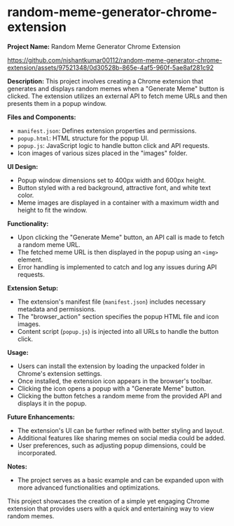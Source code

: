 # random-meme-generator-chrome-extension

**Project Name:** Random Meme Generator Chrome Extension

https://github.com/nishantkumar00112/random-meme-generator-chrome-extension/assets/97521348/0d30528b-865e-4af5-960f-5ae8af281c92

**Description:** This project involves creating a Chrome extension that generates and displays random memes when a "Generate Meme" button is clicked. The extension utilizes an external API to fetch meme URLs and then presents them in a popup window.

**Files and Components:**
  - `manifest.json`: Defines extension properties and permissions.
  - `popup.html`: HTML structure for the popup UI.
  - `popup.js`: JavaScript logic to handle button click and API requests.
  - Icon images of various sizes placed in the "images" folder.
  
**UI Design:**
  - Popup window dimensions set to 400px width and 600px height.
  - Button styled with a red background, attractive font, and white text color.
  - Meme images are displayed in a container with a maximum width and height to fit the window.

**Functionality:**
  - Upon clicking the "Generate Meme" button, an API call is made to fetch a random meme URL.
  - The fetched meme URL is then displayed in the popup using an `<img>` element.
  - Error handling is implemented to catch and log any issues during API requests.

**Extension Setup:**
  - The extension's manifest file (`manifest.json`) includes necessary metadata and permissions.
  - The "browser_action" section specifies the popup HTML file and icon images.
  - Content script (`popup.js`) is injected into all URLs to handle the button click.

**Usage:**
  - Users can install the extension by loading the unpacked folder in Chrome's extension settings.
  - Once installed, the extension icon appears in the browser's toolbar.
  - Clicking the icon opens a popup with a "Generate Meme" button.
  - Clicking the button fetches a random meme from the provided API and displays it in the popup.

**Future Enhancements:**
  - The extension's UI can be further refined with better styling and layout.
  - Additional features like sharing memes on social media could be added.
  - User preferences, such as adjusting popup dimensions, could be incorporated.

**Notes:**
  - The project serves as a basic example and can be expanded upon with more advanced functionalities and optimizations.

This project showcases the creation of a simple yet engaging Chrome extension that provides users with a quick and entertaining way to view random memes.
